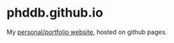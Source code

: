 # phddb.github.io

My [personal/portfolio website](http://davebenson.ca?u=gh), hosted on github pages. 
